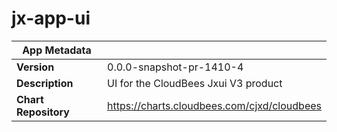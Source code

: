 # jx-app-ui

|App Metadata||
|---|---|
| **Version** | 0.0.0-snapshot-pr-1410-4 |
| **Description** | UI for the CloudBees Jxui V3 product |
| **Chart Repository** | https://charts.cloudbees.com/cjxd/cloudbees |
